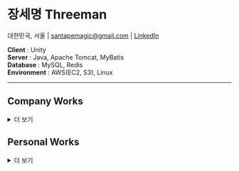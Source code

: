 # 장세명 Threeman
대한민국, 서울 | santapemagic@gmail.com | [LinkedIn](https://www.linkedin.com/in/3hreeman)

**Client**      : Unity  
**Server**      : Java, Apache Tomcat, MyBatis  
**Database**    : MySQL, Redis  
**Environment** : AWS(EC2, S3), Linux

---
## Company Works
<details>
<summary>더 보기</summary>

### [Hardcore Leveling Warrior](https://play.google.com/store/apps/details?id=com.superplanet.lucid3.global&hl=en) <sub>2024</sub>

개발팀 프로그래밍 파트 / 리드 프로그래머
1. 프로토타이핑 및 최적화
2. 전투, 스킬 및 특성 시스템
3. 어뷰징 탐지 및 자동 재제 시스템

### [부메랑 RPG:던져라! 듀드](https://play.google.com/store/apps/details?id=com.superplanet.boomerang&hl=ko) <sub>2024</sub>
개발팀 프로그래밍 파트 / 리드 프로그래머
1. 프로젝트 리팩토링 및 최적화
2. 사내 프레임워크 적용
   
### [비공정기사단](https://play.google.com/store/apps/details?id=com.superplanet.airship) <sub>2022</sub>

개발팀 프로그래밍 파트 / 프로그래머
1. 프로토타이핑 및 최적화
2. 전투 로직 및 스킬 시스템
3. 캐릭터 커스터마이징, 이벤트 컷씬 시스템

### 마법스크롤 상인 지오 <sub>2021</sub>
개발팀 프로그래밍 파트 / 프로그래머
1. 전투 프로토타이핑 및 기본 시스템 설계
2. 빌드 최적화
   
### [전자오락수호대](https://play.google.com/store/apps/details?id=com.superplanet.videogameguardians&hl=ko) <sub>2020</sub>
개발팀 프로그래밍 파트 / 프로그래머
1. 프로젝트 리메이크 및 빌드 최적화
2. 사내 프레임워크 적용

### [열렙전사 with NaverWEBTOON](https://www.youtube.com/watch?v=f2SMgYMH39Y&ab_channel=%EC%97%B4%EB%A0%99%EC%A0%84%EC%82%ACwithNAVERWEBTOON) / [각성! 열렙전사](https://game.naver.com/lounge/Hardcore_Leveling_Warrior_Awakening/home#play) <sub>2019</sub>
개발팀 프로그래밍 파트 / 프로그래머  
1. 필드맵 구조 및 전투 시스템 개발
2. 컷씬 시스템, 맵 에디터 개발
3. UNET(현 Unity Multiplayer)을 이용한 실시간 멀티플레이 데디케이트 서버 및 컨텐츠 개발


### [삼극희Defense](https://www.taptap.io/app/71403) <sub>2017</sub>
프로그래밍 팀 / 프로그래머  
1. 전투 로직 및 컨텐츠 개발
2. AssetBundle을 이용한 리소스 관리

### [타이탄워즈2 for AfreecaTV](https://www.inven.co.kr/webzine/news/?news=123391&site=mobilegame) / [쌤쌤마트](https://vidkidz.tistory.com/71) <sub>2015</sub>
프로그래밍 팀 / 프로그래머
1. Adobe Flash, Action Script 기반 클라이언트 개발 및 유지보수
2. 서버 관리 및 랭킹 시스템 유지보수



</details>



## Personal Works

<details>
<summary>더 보기</summary>

### [Boids_with_ECS](https://github.com/3hreeman/Unity_Boids)

### 프로젝트 개요
Unity의 [Unity ECS(Entity Component System)](https://unity.com/kr/blog/engine-platform/on-dots-entity-component-system) 퍼포먼스 테스트를 위한 프로젝트.

<details>
<summary>ECS 개요</summary>

**ECS의 특징**
  
ECS는 Entity(엔티티), Component(컴포넌트), System(시스템)으로 구성된 아키텍처.  
기존의 객체 지향 프로그래밍(OOP) 방식보다 성능과 유지보수 측면에서 많은 이점을 제공함.  
  
① 성능 최적화 (Performance)  
캐시 효율성 향상: 데이터가 연속된 메모리 블록(SoA, Structure of Arrays)으로 저장되므로 CPU 캐시 효율이 극대화됨.  
병렬 처리(Parallel Processing) 최적화: 시스템이 독립적으로 실행될 수 있어 멀티스레딩 환경에서도 쉽게 확장 가능.  

② 유연성 (Modularity & Reusability)  
데이터 기반 아키텍처: 엔티티는 컴포넌트의 집합으로 이루어져 있어 객체 간의 상속 관계가 필요 없음.  
확장성과 유지보수 용이: 특정 기능을 수정하거나 추가할 때 기존 코드에 영향을 주지 않고 독립적으로 구현 가능.  

③ 디커플링 (Decoupling)  
엔티티는 데이터를 포함하지 않으며, 시스템이 해당 데이터를 처리하는 방식으로 동작하여 코드가 모듈화되고 재사용성이 높아짐.  
특정 기능을 다른 프로젝트에서도 쉽게 재사용 가능.  

  
**ECS의 방향성**
   
 ① 차세대 성능 최적화 아키텍처  
 DOTS(Data-Oriented Technology Stack)의 핵심 구성 요소로 활용되며, Unity의 향후 엔진 최적화 방향에서도 중요한 역할을 담당.  
 기존의 객체 지향 방식보다 하드웨어 성능을 극대화할 수 있도록 설계됨.  

 ② 대규모 시뮬레이션 및 게임 개발에 적합  
 수천 개에서 수백만 개의 오브젝트(엔티티)를 효율적으로 관리 가능.  
 AI, 물리 시뮬레이션, 대규모 오픈월드 게임 등에서 ECS의 성능 이점을 극대화할 수 있음.  

 ③ 점진적 도입 가능  
 기존 Unity의 GameObject 및 MonoBehaviour 시스템과 함께 사용할 수 있도록 설계되어 있으며, 점진적인 전환이 가능.  
 기존 프로젝트에서도 ECS의 성능 이점을 부분적으로 활용 가능.  
</details>

### 레퍼런스 및 테스트 후 비교

[[YUNNONG-Boids](https://github.com/BongYunnong/CodingExpress)] 의 Boids 프로젝트를 바탕으로 하여 ECS로 컨버팅.

![Image](https://github.com/user-attachments/assets/d576d961-cf5d-4444-a894-4fd7750096dc)

1-1) 기존 레퍼런스 프로젝트에서 구현된 Boids 시스템  
각각의 Boid가 개별의 MonoBehaviour형태로 구현되어, 각각의 Update문에서 움직임을 연산.  
오브젝트의 개수가 늘어날 수록 프레임 드랍이 눈에 띄게 발생.  
1000개 이상부터는 원활한 실행이 어려움.  

![Image](https://github.com/user-attachments/assets/359a0262-64e8-40e2-80d3-d9c32f83d9de)

2-1) ECS로 컨버팅하여 재구성한 Boids 시스템  
기존 레퍼런스 프로젝트의 Boid 움직임을 ECS 구조로 컨버팅.  
각 모듈당 10000개씩, 총 2만개의 오브젝트가 평균 CPU 10ms 이하로 쾌적하게 작동하는 것을 확인.  

### 결론 및 감상
컨버팅 중에 Boids 이동 보정 로직이 일부 수정되어 원본과 완벽히 동일한 형태의 Boids 시스템을 구현하지 못한 것은 아쉬움.  
그럼에도 압도적인 퍼포먼스의 차이를 확인하여 ECS의 데이터 지향적 설계가 추구하는 효율적인 대규모 시스템 구현이라는 방향성을 확인할 수 있었음.  
ECS의 데이터 지향적 구조가 생소하게 느껴졌고, 기존에 익숙한 MonoBahaviour 기반의 시스템과는 구조적으로 많이 다름을 알 수 있었음.  

압도적인 퍼포먼스라는 분명한 장점이 존재하지만, 이미 익숙하여 빠른 테스트와 Iteration이 가능한 기존 Component 시스템의 장점들에 비해 사용하기에 조금 더 까다롭다고 느낌. 하지만 신생 시스템인 만큼 앞으로도 더욱 발전할 수 있기에 추후가 더 기대됨.

---

### [PF_Zone](https://github.com/3hreeman/pf_zone)

### 프로젝트 개요
이 프로젝트는 단순하지만 검증된 게임성을 가진 레퍼런스를 참고하여, 여러가지 떠오르는 로직이나 새로운 기능들을 빠르게 검증하고 테스트해보기 위한 프로젝트입니다.  
**뱀파이어 서바이버** 방식으로 등장하는 적들을  
**록맨**처럼 일반 공격과 차징 공격으로 처치하는  
**2D 탑다운 뷰 형태의 슈팅 게임**이며,  
모든 공격에는 소소한 물리효과가 적용되어, 썩 나쁘지않은 타격감을 느낄 수 있습니다.  

기본적인 플레이 모습은 아래와 같습니다.

![Image](https://github.com/user-attachments/assets/7c47f84a-c874-455d-a4f5-783fb3e59dad)  
1. 기본 시작시 모습

![Image](https://github.com/user-attachments/assets/1f83c08a-3a09-473e-be29-f7bb4b901f95)  
2. 게임이 일정 이상 진행되면 다음처럼 다수의 적이 쫓아옵니다.

현재 테스트중인 기능은 Unity의 [JOB시스템](https://unity.com/kr/blog/engine-platform/improving-job-system-performance-2022-2-part-1)입니다.

다수의 적이 등장하여 동시에 움직일 때, 두 시스템에 대한 퍼포먼스를 중점적으로 비교했습니다.

- MonoBehaviour의 Update
- Unity JOB시스템

가장 큰 차이점은 실행되는 **Thread**가 다르다는 점입니다. 
- MonoBehaviour의 Update는 **Main Thread**에서,
- JobSystem은 **JobThread**에서 별도로 실행된다는 점이 큰 차이입니다.  

두 Thread의 차이점은 아래에 간략하게 정리해두었습니다.
<details>
<summary>Unity의 MainThread와 JobThread</summary>

**1. Main Thread (메인 스레드)**  

① 역할  
Unity의 기본 실행 흐름을 담당하는 스레드.  
Update(), FixedUpdate(), LateUpdate() 등 일반적인 MonoBehaviour 기반 게임 로직이 실행됨.  
Unity API(예: Transform, GameObject, Instantiate() 등)와 직접적으로 연관됨.  
UI 처리, 입력 감지, 렌더링 호출 등 필수적인 작업을 수행.  

② 주요 특징  
싱글 스레드로 동작 → 대부분의 Unity API는 메인 스레드에서만 실행 가능.  
성능 병목이 발생할 가능성이 높음 (예: 많은 연산을 포함한 물리 연산, AI 계산, 대규모 데이터 처리).  
멀티스레딩 지원 부족으로 인해 복잡한 연산을 처리하는 데 한계가 있음.  

**2. Job Thread (잡 스레드)**  

① 역할  
Unity의 C# Job System을 통해 생성되는 워크로드 처리용 스레드.  
메인 스레드가 직접 처리하기 어려운 병렬 연산을 백그라운드에서 수행.  

대표적인 예시:  
물리 연산 (예: Havok Physics, Unity Physics)  
AI 연산 (예: 경로 탐색, 상태 업데이트)  
대규모 데이터 연산 (예: 군집 AI, 파티클 시스템, 애니메이션 처리)  

② 주요 특징  
멀티스레딩 가능 → 여러 개의 CPU 코어를 활용하여 성능을 극대화.  
Unity의 C# Job System과 Burst Compiler를 함께 활용하면 최적화된 네이티브 코드로 변환됨.  
메인 스레드와 독립적이지만, Unity API에는 접근할 수 없음 (렌더링 관련 API 사용 불가).  
Job System을 활용하면 Unity가 자동으로 스레드 풀을 관리하여 최적의 스레드 개수를 결정.  

</details>

각 케이스에 대해서 오브젝트 개수를 점차로 늘려가며 테스트하며, 오브젝트 1000개가 동시에 움직이는 상황을 기준으로 다음과 같은 결과를 얻었습니다.
테스트 환경에서 구성한 뷰의 모습은 아래와 같습니다.

![Image](https://github.com/user-attachments/assets/63cf45e4-acb6-4140-9e4b-88ac119d9527)


#### 1. MonoBehaviour의 Update형태로 작동할 경우

![Image](https://github.com/user-attachments/assets/62b569b4-0569-43cf-8c37-323dcdf9ea75)

1-1) Profiler의 Main Thread 내 Update문의 CPU사용량

![Image](https://github.com/user-attachments/assets/ba68ab31-48f6-4816-bbac-e548c8eb090b)
1-2) Main Thread만 열일하고 Job Thread는 놀고 있다.

#### 2. Job System으로 작동할 경우

![Image](https://github.com/user-attachments/assets/02e52149-76d8-4ab4-bb40-f8999a59d873)

2-1) 1-1에 비해 Main Thread의 사용량이 현저히 줄어든 것이 보인다.

![Image](https://github.com/user-attachments/assets/f779846e-a472-44d9-8730-5b03aa7f00b2)
2-2) Main Thread에서 사용하던 연산량이 JOB Thread에서 병렬로 처리되고 있음을 확인할 수 있다.


### 결론 및 감상
Unity는 명시적으로 멀티스레드를 지원하지 않아서 아쉬운 부분이 많습니다.  
**C#의 Thread나 Task**을 통해 멀티스레드를 활용할 수 있지만, MonoBehaviour 기반의 Update는 Main Thread에서만 실행된다는 점과 더불어 Task나 Thread는 엔진과 독립적으로 작동하면서 GameObject나 Transform과 같은 Unity API를 사용할 수 없기에 활용도가 제한적입니다.  
그런 측면에서 **Unity의 Job System**은 좋은 대안이 될 수 있습니다.  
1. 엔진 내부에서 자동으로 관리하는 Thread pool을 활용하기에 관리가 쉽고 효율적으로 활용 가능  
2. 연속적인 메모리 구조로 데이터를 관리하기에 CPU 캐시 효율성이 높음  

물론 Job System에도 아쉬운 점은 있습니다.  
Thread나 Task와 마찬가지로 Unity API를 직접 호출할 수 없기에 NativeArray등의 구조체를 거쳐야한다는 점, 기존의 MonoBehaviour 구조와 달라서 적응하기 위한 러닝 커브가 존재한다는 점은 분명히 아쉬운 부분이기도 합니다.  
그럼에도 분명한 장점을 가지고 있고, Unity가 새롭게 지원하는 [ECS(Entity Component System)](https://unity.com/ecs)와 같은 [DOTS(Data Oriented Technology Stack)](https://unity.com/dots) 기반 시스템과 밀접하게 연관되어 있기 때문에, 향후에 더욱 요긴하게 사용될 가능성이 높은 기술 스택이므로, Unity개발자라면 필히 익혀둬야 할 기술이라고 생각됩니다.
